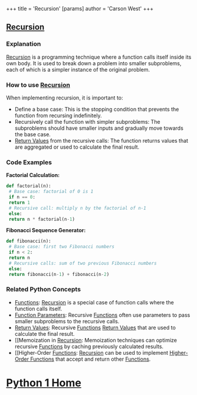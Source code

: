 +++
 title = 'Recursion'
[params]
	author = 'Carson West'
+++
## [Recursion](./../recursion/)

### Explanation
 [Recursion](./../recursion/) is a programming technique where a function calls itself inside its own body. It is used to break down a problem into smaller subproblems, each of which is a simpler instance of the original problem.

### How to use [Recursion](./../recursion/)
When implementing recursion, it is important to:

- Define a base case: This is the stopping condition that prevents the function from recursing indefinitely.
- Recursively call the function with simpler subproblems: The subproblems should have smaller inputs and gradually move towards the base case.
- [Return Values](./../return-values/) from the recursive calls: The function returns values that are aggregated or used to calculate the final result.

### Code Examples

**Factorial Calculation:**
```python
def factorial(n):
 # Base case: factorial of 0 is 1
 if n == 0:
 return 1
 # Recursive call: multiply n by the factorial of n-1
 else:
 return n * factorial(n-1)
```

**Fibonacci Sequence Generator:**
```python
def fibonacci(n):
 # Base case: first two Fibonacci numbers
 if n < 2:
 return n
 # Recursive calls: sum of two previous Fibonacci numbers
 else:
 return fibonacci(n-1) + fibonacci(n-2)
```

### Related Python Concepts

- [Functions](./../functions/): [Recursion](./../recursion/) is a special case of function calls where the function calls itself.
- [Function Parameters](./../function-parameters/): Recursive [Functions](./../functions/) often use parameters to pass smaller subproblems to the recursive calls.
- [Return Values](./../return-values/): Recursive [Functions](./../functions/) [Return Values](./../return-values/) that are used to calculate the final result.
- [[Memoization in [Recursion](./../recursion/): Memoization techniques can optimize recursive [Functions](./../functions/) by caching previously calculated results.
- [[Higher-Order [Functions](./../functions/): [Recursion](./../recursion/) can be used to implement [Higher-Order Functions](./../higher-order-functions/) that accept and return other [Functions](./../functions/).
# [Python 1 Home](./../python-1-home/)